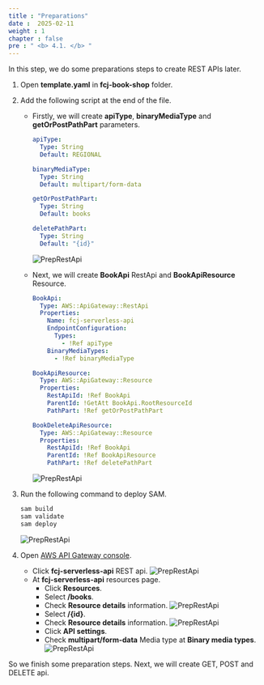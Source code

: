 ```yaml
---
title : "Preparations"
date :  2025-02-11
weight : 1
chapter : false
pre : " <b> 4.1. </b> "
---
```

In this step, we do some preparations steps to create REST APIs later.

1. Open **template.yaml** in **fcj-book-shop** folder.

2. Add the following script at the end of the file.
    - Firstly, we will create **apiType**, **binaryMediaType** and **getOrPostPathPart** parameters.

      ```yml
      apiType:
        Type: String
        Default: REGIONAL

      binaryMediaType:
        Type: String
        Default: multipart/form-data

      getOrPostPathPart:
        Type: String
        Default: books

      deletePathPart:
        Type: String
        Default: "{id}"
      ```

      ![PrepRestApi](/images/temp/1/61.png?width=90pc)
    - Next, we will create **BookApi** RestApi and **BookApiResource** Resource.

      ```yml
      BookApi:
        Type: AWS::ApiGateway::RestApi
        Properties:
          Name: fcj-serverless-api
          EndpointConfiguration:
            Types:
              - !Ref apiType
          BinaryMediaTypes:
            - !Ref binaryMediaType

      BookApiResource:
        Type: AWS::ApiGateway::Resource
        Properties:
          RestApiId: !Ref BookApi
          ParentId: !GetAtt BookApi.RootResourceId
          PathPart: !Ref getOrPostPathPart

      BookDeleteApiResource:
        Type: AWS::ApiGateway::Resource
        Properties:
          RestApiId: !Ref BookApi
          ParentId: !Ref BookApiResource
          PathPart: !Ref deletePathPart
      ```

      ![PrepRestApi](/images/temp/1/62.png?width=90pc)

3. Run the following command to deploy SAM.

    ```bash
    sam build
    sam validate
    sam deploy
    ```

    ![PrepRestApi](/images/temp/1/63.png?width=90pc)

4. Open [AWS API Gateway console](https://us-east-1.console.aws.amazon.com/apigateway/home?region=us-east-1).
    - Click **fcj-serverless-api** REST api.
      ![PrepRestApi](/images/temp/1/64.png?width=90pc)
    - At **fcj-serverless-api** resources page.
      - Click **Resources**.
      - Select **/books**.
      - Check **Resource details** information.
        ![PrepRestApi](/images/temp/1/65.png?width=90pc)
      - Select **/{id}**.
      - Check **Resource details** information.
        ![PrepRestApi](/images/temp/1/66.png?width=90pc)
      - Click **API settings**.
      - Check **multipart/form-data** Media type at **Binary media types**.
        ![PrepRestApi](/images/temp/1/84.png?width=90pc)

So we finish some preparation steps. Next, we will create GET, POST and DELETE api.
